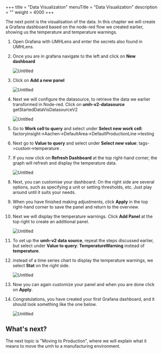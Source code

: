 +++
title = "Data Visualization"
menuTitle = "Data Visualization"
description = ""
weight = 4000
+++


The next point is the visualisation of the data. In this chapter we will create a Grafana dashboard based on the node-red flow we created earlier, showing us the temperature and temperature warnings.

1. Open Grafana with UMHLens and enter the secrets also found in UMHLens.
2. Once you are in grafana navigate to the left and click on **New dashboard**

   ![Untitled](/images/getStartedDataVisNewDashboard.png)
3. Click on **Add a new panel**

   ![Untitled](/images/getStartedDataVisNewPanel.png)
4. Next we will configure the datasource, to retrieve the data we earlier transformed in Node-red. Click on **umh-v2-datasource** getStartedDataVisDatasourceV2

   ![Untitled](/images/getStartedDataVisDatasourceV2.png)
5. Go to **Work cell to query** and select under **Select new work cell**: factoryinsight->Aachen->DefaultArea->DefaultProductionLine->testing
6. Next go to **Value to query** and select under **Select new value**: tags->custom->temperature .
7. If you now click on **Refresh Dashboard** at the top right-hand corner, the graph will refresh and display the temperature data.

   ![Untitled](/images/getStartedDataVisRefreshDashboard.png)
8. Next, you can customise your dashboard. On the right side are several options, such as specifying a unit or setting thresholds, etc. Just play around until it suits your needs.
9. When you have finished making adjustments, click **Apply** in the top right-hand corner to save the panel and return to the overview.
10. Next we will display the temperature warnings. Click **Add Panel** at the top right to create an additional panel.

    ![Untitled](/images/getStartedDataVisAddingNewPanel.png)
11. To set up the **umh-v2 data source**, repeat the steps discussed earlier, but select under **Value to query**:  **TemperatureWarning** instead of **temperature**.
12. instead of a time series chart to display the temperature warnings, we select **Stat** on the right side.

    ![Untitled](/images/getStartedDataVisStat.png)
13. Now you can again customize your panel and when you are done click on **Apply**.
14. Congratulations, you have created your first Grafana dashboard, and it should look something like the one below.

    ![Untitled](/images/getStartedDataVisFinishedDashbaord.png)


## What's next?

The next topic is "Moving to Production", where we will explain what it means to move the umh to a manufacturing environment.